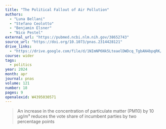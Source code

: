 ```yaml
---
title: "The Political Fallout of Air Pollution"
authors:
  - "Luna Bellani"
  - "Stefano Ceolotto"
  - "Benjamin Elsner"
  - "Nico Pestel"
external_url: "https://pubmed.ncbi.nlm.nih.gov/38652743"
source_url: "https://doi.org/10.1073/pnas.2314428121"
drive_links:
  - "https://drive.google.com/file/d/1NImNP6Nk5LteaelDWDcq_TgbAN4bpqRK/view?usp=drivesdk"
course: wider
tags:
  - politics
year: 2024
month: apr
journal: pnas
volume: 121
number: 18
pages: 9
openalexid: W4395030571
---
```


> An increase in the concentration of particulate matter (PM10) by 10 μg/m³ reduces the vote share of incumbent parties by two percentage points
